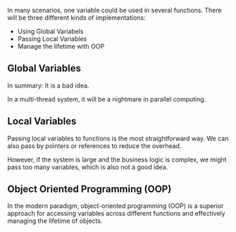 
In many scenarios, one variable could be used in several functions. There will be three different kinds of implementations:
- Using Global Variabels
- Passing Local Variables
- Manage the lifetime with OOP

## Global Variables
In summary: It is a bad idea.

In a multi-thread system, it will be a nightmare in parallel computing.

## Local Variables
Passing local variables to functions is the most straightforward way. We can also pass by pointers or references to reduce the overhead.

However, if the system is large and the business logic is complex, we might pass too many variables, which is also not a good idea. 

## Object Oriented Programming (OOP)
In the modern paradigm, object-oriented programming (OOP) is a superior approach for accessing variables across different functions and effectively managing the lifetime of objects.
